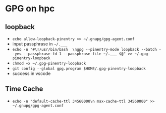# GPG on hpc
## loopback
-  `echo allow-loopback-pinentry >> ~/.gnupg/gpg-agent.conf` 
-  input passphrase in `~/.___`
- `echo -n "#\!/usr/bin/bash  \ngpg --pinentry-mode loopback --batch --yes --passphrase-fd 1 --passphrase-file ~/.___ $@" >> ~/.gpg-pinentry-loopback`
- `chmod +x ~/.gpg-pinentry-loopback`
- `git config --global gpg.program $HOME/.gpg-pinentry-loopback`
- success in vscode

## Time Cache
- `echo -n "default-cache-ttl 34560000\n max-cache-ttl 34560000" >> ~/.gnupg/gpg-agent.conf`